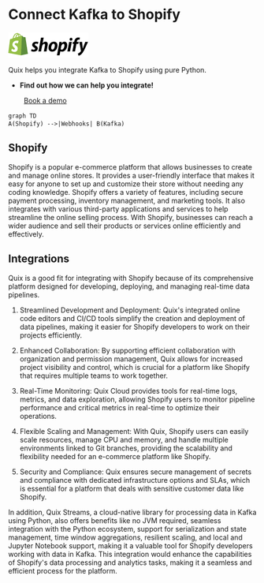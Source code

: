 # Connect Kafka to Shopify

![](./images/logo_1.jpg)

Quix helps you integrate Kafka to Shopify using pure Python.

<div class="grid cards blog-grid-card" markdown>

- __Find out how we can help you integrate!__

    <a class="md-button md-button--primary" href="https://share.hsforms.com/1iW0TmZzKQMChk0lxd_tGiw4yjw2?__hstc=175542013.2303933fbd746c0ac86d9ccbe9bc9100.1728383268831.1729603416735.1729620918855.31&__hssc=175542013.1.1729620918855&__hsfp=2132701734" target="_blank" style="margin:.5rem;">Book a demo</a>

</div>

```mermaid
graph TD
A(Shopify) -->|Webhooks| B(Kafka)
```

## Shopify

Shopify is a popular e-commerce platform that allows businesses to create and manage online stores. It provides a user-friendly interface that makes it easy for anyone to set up and customize their store without needing any coding knowledge. Shopify offers a variety of features, including secure payment processing, inventory management, and marketing tools. It also integrates with various third-party applications and services to help streamline the online selling process. With Shopify, businesses can reach a wider audience and sell their products or services online efficiently and effectively.

## Integrations

Quix is a good fit for integrating with Shopify because of its comprehensive platform designed for developing, deploying, and managing real-time data pipelines. 

1. Streamlined Development and Deployment: Quix's integrated online code editors and CI/CD tools simplify the creation and deployment of data pipelines, making it easier for Shopify developers to work on their projects efficiently.

2. Enhanced Collaboration: By supporting efficient collaboration with organization and permission management, Quix allows for increased project visibility and control, which is crucial for a platform like Shopify that requires multiple teams to work together.

3. Real-Time Monitoring: Quix Cloud provides tools for real-time logs, metrics, and data exploration, allowing Shopify users to monitor pipeline performance and critical metrics in real-time to optimize their operations.

4. Flexible Scaling and Management: With Quix, Shopify users can easily scale resources, manage CPU and memory, and handle multiple environments linked to Git branches, providing the scalability and flexibility needed for an e-commerce platform like Shopify.

5. Security and Compliance: Quix ensures secure management of secrets and compliance with dedicated infrastructure options and SLAs, which is essential for a platform that deals with sensitive customer data like Shopify.

In addition, Quix Streams, a cloud-native library for processing data in Kafka using Python, also offers benefits like no JVM required, seamless integration with the Python ecosystem, support for serialization and state management, time window aggregations, resilient scaling, and local and Jupyter Notebook support, making it a valuable tool for Shopify developers working with data in Kafka. This integration would enhance the capabilities of Shopify's data processing and analytics tasks, making it a seamless and efficient process for the platform.

